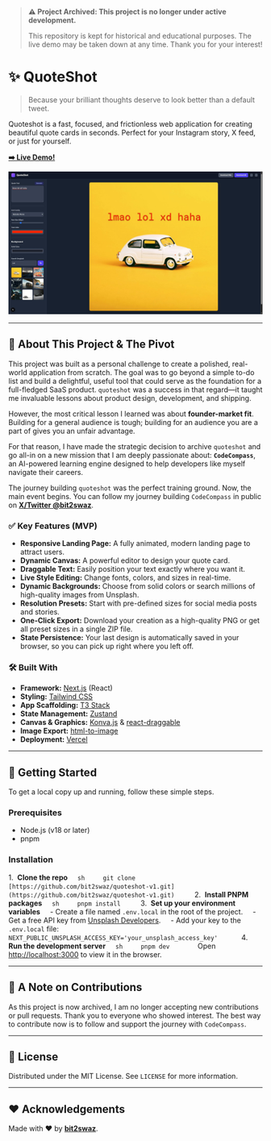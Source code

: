 > **⚠️ Project Archived: This project is no longer under active development.**
>
> This repository is kept for historical and educational purposes. The live demo may be taken down at any time. Thank you for your interest!

# ✨ QuoteShot

> Because your brilliant thoughts deserve to look better than a default tweet.

Quoteshot is a fast, focused, and frictionless web application for creating beautiful quote cards in seconds. Perfect for your Instagram story, X feed, or just for yourself.

**[➡️ Live Demo\!](https://quoteshot-v1.vercel.app)**

_![demo](public/demo.jpeg)_

---

## 🎯 About This Project & The Pivot

This project was built as a personal challenge to create a polished, real-world application from scratch. The goal was to go beyond a simple to-do list and build a delightful, useful tool that could serve as the foundation for a full-fledged SaaS product. `quoteshot` was a success in that regard—it taught me invaluable lessons about product design, development, and shipping.

However, the most critical lesson I learned was about **founder-market fit**. Building for a general audience is tough; building for an audience you are a part of gives you an unfair advantage.

For that reason, I have made the strategic decision to archive `quoteshot` and go all-in on a new mission that I am deeply passionate about: **`CodeCompass`**, an AI-powered learning engine designed to help developers like myself navigate their careers.

The journey building `quoteshot` was the perfect training ground. Now, the main event begins. You can follow my journey building `CodeCompass` in public on **[X/Twitter @bit2swaz](https://twitter.com/bit2swaz)**.

### ✅ Key Features (MVP)

- **Responsive Landing Page:** A fully animated, modern landing page to attract users.
- **Dynamic Canvas:** A powerful editor to design your quote card.
- **Draggable Text:** Easily position your text exactly where you want it.
- **Live Style Editing:** Change fonts, colors, and sizes in real-time.
- **Dynamic Backgrounds:** Choose from solid colors or search millions of high-quality images from Unsplash.
- **Resolution Presets:** Start with pre-defined sizes for social media posts and stories.
- **One-Click Export:** Download your creation as a high-quality PNG or get all preset sizes in a single ZIP file.
- **State Persistence:** Your last design is automatically saved in your browser, so you can pick up right where you left off.

### 🛠️ Built With

- **Framework:** [Next.js](https://nextjs.org/) (React)
- **Styling:** [Tailwind CSS](https://tailwindcss.com/)
- **App Scaffolding:** [T3 Stack](https://create.t3.gg/)
- **State Management:** [Zustand](https://github.com/pmndrs/zustand)
- **Canvas & Graphics:** [Konva.js](https://konvajs.org/) & [react-draggable](https://github.com/react-grid-layout/react-draggable)
- **Image Export:** [html-to-image](https://github.com/bubkoo/html-to-image)
- **Deployment:** [Vercel](https://vercel.com/)

---

## 🚀 Getting Started

To get a local copy up and running, follow these simple steps.

### Prerequisites

- Node.js (v18 or later)
- pnpm

### Installation

1.  **Clone the repo**
    `sh
    git clone [https://github.com/bit2swaz/quoteshot-v1.git](https://github.com/bit2swaz/quoteshot-v1.git)
    `
2.  **Install PNPM packages**
    `sh
    pnpm install
    `
3.  **Set up your environment variables**
    - Create a file named `.env.local` in the root of the project.
    - Get a free API key from [Unsplash Developers](https://unsplash.com/developers).
    - Add your key to the `.env.local` file:
      `      NEXT_PUBLIC_UNSPLASH_ACCESS_KEY='your_unsplash_access_key'
     `
4.  **Run the development server**
    `sh
    pnpm dev
    `
    Open [http://localhost:3000](http://localhost:3000) to view it in the browser.

---

## 🤝 A Note on Contributions

As this project is now archived, I am no longer accepting new contributions or pull requests. Thank you to everyone who showed interest. The best way to contribute now is to follow and support the journey with `CodeCompass`.

---

## 📄 License

Distributed under the MIT License. See `LICENSE` for more information.

---

## ♥️ Acknowledgements

Made with ❤️ by [**bit2swaz**](https://github.com/bit2swaz).
